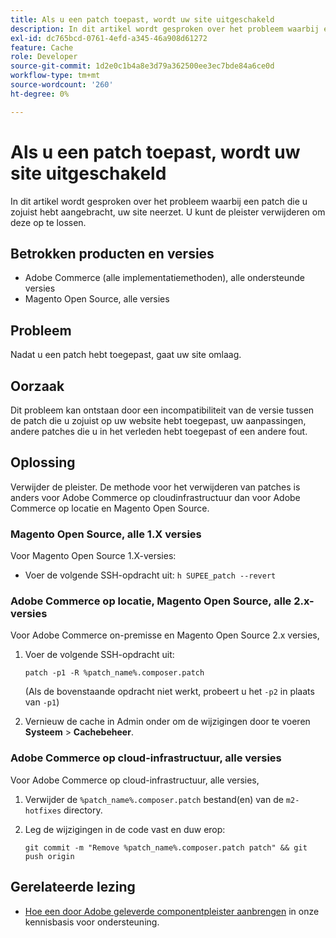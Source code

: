 ```yaml
---
title: Als u een patch toepast, wordt uw site uitgeschakeld
description: In dit artikel wordt gesproken over het probleem waarbij een patch die u zojuist hebt aangebracht, uw site neerzet. U kunt de pleister verwijderen om deze op te lossen.
exl-id: dc765bcd-0761-4efd-a345-46a908d61272
feature: Cache
role: Developer
source-git-commit: 1d2e0c1b4a8e3d79a362500ee3ec7bde84a6ce0d
workflow-type: tm+mt
source-wordcount: '260'
ht-degree: 0%

---
```


# Als u een patch toepast, wordt uw site uitgeschakeld

In dit artikel wordt gesproken over het probleem waarbij een patch die u zojuist hebt aangebracht, uw site neerzet. U kunt de pleister verwijderen om deze op te lossen.

## Betrokken producten en versies

* Adobe Commerce (alle implementatiemethoden), alle ondersteunde versies
* Magento Open Source, alle versies

## Probleem

Nadat u een patch hebt toegepast, gaat uw site omlaag.

## Oorzaak

Dit probleem kan ontstaan door een incompatibiliteit van de versie tussen de patch die u zojuist op uw website hebt toegepast, uw aanpassingen, andere patches die u in het verleden hebt toegepast of een andere fout.

## Oplossing

Verwijder de pleister. De methode voor het verwijderen van patches is anders voor Adobe Commerce op cloudinfrastructuur dan voor Adobe Commerce op locatie en Magento Open Source.

### Magento Open Source, alle 1.X versies

Voor Magento Open Source 1.X-versies:

* Voer de volgende SSH-opdracht uit: `h SUPEE_patch --revert `

### Adobe Commerce op locatie, Magento Open Source, alle 2.x-versies

Voor Adobe Commerce on-premisse en Magento Open Source 2.x versies,

1. Voer de volgende SSH-opdracht uit:

   ```
   patch -p1 -R %patch_name%.composer.patch
   ```

   (Als de bovenstaande opdracht niet werkt, probeert u het `-p2` in plaats van `-p1`)

1. Vernieuw de cache in Admin onder om de wijzigingen door te voeren **Systeem** > **Cachebeheer**.

### Adobe Commerce op cloud-infrastructuur, alle versies

Voor Adobe Commerce op cloud-infrastructuur, alle versies,

1. Verwijder de `%patch_name%.composer.patch` bestand(en) van de `m2-hotfixes` directory.
1. Leg de wijzigingen in de code vast en duw erop:

   ```
   git commit -m "Remove %patch_name%.composer.patch patch" && git push origin
   ```

## Gerelateerde lezing

* [Hoe een door Adobe geleverde componentpleister aanbrengen](/help/how-to/general/how-to-apply-a-composer-patch-provided-by-magento.md) in onze kennisbasis voor ondersteuning.
